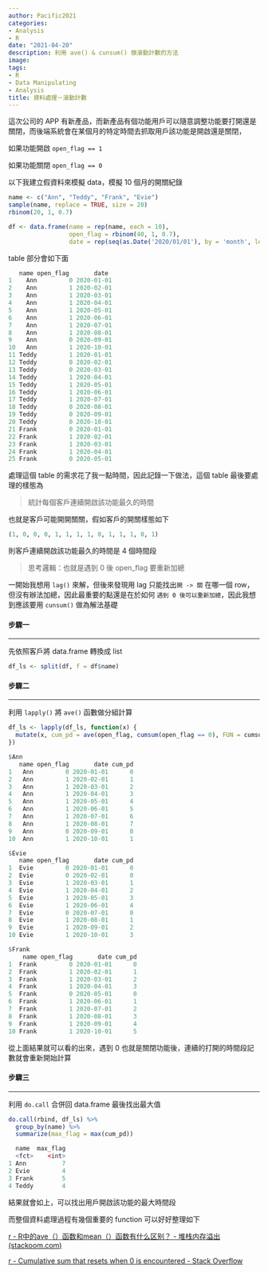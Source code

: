 ```yaml
---
author: Pacific2021
categories:
- Analysis
- R
date: "2021-04-20"
description: 利用 ave() & cunsum() 做滾動計數的方法
image: 
tags:
- R
- Data Manipulating
- Analysis
title: 資料處理－滾動計數
---
```


這次公司的 APP 有新產品，而新產品有個功能用戶可以隨意調整功能要打開還是關閉，而後端系統會在某個月的特定時間去抓取用戶該功能是開啟還是關閉，

如果功能開啟 `open_flag == 1`

如果功能關閉 `open_flag == 0`

以下我建立假資料來模擬 data，模擬 10 個月的開關紀錄

```R
name <- c("Ann", "Teddy", "Frank", "Evie")
sample(name, replace = TRUE, size = 20)
rbinom(20, 1, 0.7)

df <- data.frame(name = rep(name, each = 10),
                 open_flag = rbinom(40, 1, 0.7),
                 date = rep(seq(as.Date('2020/01/01'), by = 'month', length.out = 10), times = 4, each = 1))
```

table 部分會如下面

```R
   name open_flag       date
1    Ann         0 2020-01-01
2    Ann         1 2020-02-01
3    Ann         1 2020-03-01
4    Ann         1 2020-04-01
5    Ann         1 2020-05-01
6    Ann         1 2020-06-01
7    Ann         1 2020-07-01
8    Ann         1 2020-08-01
9    Ann         0 2020-09-01
10   Ann         1 2020-10-01
11 Teddy         1 2020-01-01
12 Teddy         0 2020-02-01
13 Teddy         0 2020-03-01
14 Teddy         1 2020-04-01
15 Teddy         1 2020-05-01
16 Teddy         1 2020-06-01
17 Teddy         1 2020-07-01
18 Teddy         0 2020-08-01
19 Teddy         0 2020-09-01
20 Teddy         0 2020-10-01
21 Frank         0 2020-01-01
22 Frank         1 2020-02-01
23 Frank         1 2020-03-01
24 Frank         1 2020-04-01
25 Frank         0 2020-05-01

```

處理這個 table 的需求花了我一點時間，因此記錄一下做法，這個 table 最後要處理的樣態為

> 統計每個客戶連續開啟該功能最久的時間

也就是客戶可能開開關關，假如客戶的開關樣態如下

```R
(1, 0, 0, 0, 1, 1, 1, 1, 0, 1, 1, 1, 0, 1)
```

則客戶連續開啟該功能最久的時間是 4 個時間段

> 思考邏輯：也就是遇到 0 後 open_flag 要重新加總

一開始我想用 `lag()` 來解，但後來發現用 lag 只能找出`開 -> 關` 在哪一個 row，但沒有辦法加總，因此最重要的點還是在於如何 `遇到 0 後可以重新加總`，因此我想到應該要用 `cunsum()` 做為解法基礎

#### 步驟一

---

先依照客戶將 data.frame 轉換成 list

```R
df_ls <- split(df, f = df$name)
```

#### 步驟二

---

利用 `lapply()` 將 `ave()` 函數做分組計算

```r
df_ls <- lapply(df_ls, function(x) {
  mutate(x, cum_pd = ave(open_flag, cumsum(open_flag == 0), FUN = cumsum))
})
```

```R
$Ann
   name open_flag       date cum_pd
1   Ann         0 2020-01-01      0
2   Ann         1 2020-02-01      1
3   Ann         1 2020-03-01      2
4   Ann         1 2020-04-01      3
5   Ann         1 2020-05-01      4
6   Ann         1 2020-06-01      5
7   Ann         1 2020-07-01      6
8   Ann         1 2020-08-01      7
9   Ann         0 2020-09-01      0
10  Ann         1 2020-10-01      1

$Evie
   name open_flag       date cum_pd
1  Evie         0 2020-01-01      0
2  Evie         0 2020-02-01      0
3  Evie         1 2020-03-01      1
4  Evie         1 2020-04-01      2
5  Evie         1 2020-05-01      3
6  Evie         1 2020-06-01      4
7  Evie         0 2020-07-01      0
8  Evie         1 2020-08-01      1
9  Evie         1 2020-09-01      2
10 Evie         1 2020-10-01      3

$Frank
    name open_flag       date cum_pd
1  Frank         0 2020-01-01      0
2  Frank         1 2020-02-01      1
3  Frank         1 2020-03-01      2
4  Frank         1 2020-04-01      3
5  Frank         0 2020-05-01      0
6  Frank         1 2020-06-01      1
7  Frank         1 2020-07-01      2
8  Frank         1 2020-08-01      3
9  Frank         1 2020-09-01      4
10 Frank         1 2020-10-01      5
```

從上面結果就可以看的出來，遇到 0 也就是關閉功能後，連續的打開的時間段記數就會重新開始計算

#### 步驟三

---

利用 `do.call` 合併回 data.frame 最後找出最大值

```R
do.call(rbind, df_ls) %>%
  group_by(name) %>% 
  summarize(max_flag = max(cum_pd))
```

```R
  name  max_flag
  <fct>    <int>
1 Ann          7
2 Evie         4
3 Frank        5
4 Teddy        4
```

結果就會如上，可以找出用戶開啟該功能的最大時間段

而整個資料處理過程有幾個重要的 function 可以好好整理如下





[r - R中的ave（）函数和mean（）函数有什么区别？ - 堆栈内存溢出 (stackoom.com)](https://stackoom.com/question/3t6uV/R中的ave-函数和mean-函数有什么区别)

[r - Cumulative sum that resets when 0 is encountered - Stack Overflow](https://stackoverflow.com/questions/32501902/cumulative-sum-that-resets-when-0-is-encountered)